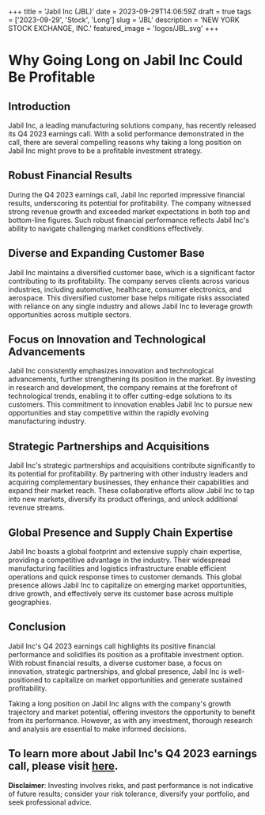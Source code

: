 +++
title = 'Jabil Inc (JBL)'
date = 2023-09-29T14:06:59Z
draft = true
tags = ['2023-09-29', 'Stock', 'Long']
slug = 'JBL'
description = 'NEW YORK STOCK EXCHANGE, INC.'
featured_image = 'logos/JBL.svg'
+++
# Why Going Long on Jabil Inc Could Be Profitable

## Introduction
Jabil Inc, a leading manufacturing solutions company, has recently released its Q4 2023 earnings call. With a solid performance demonstrated in the call, there are several compelling reasons why taking a long position on Jabil Inc might prove to be a profitable investment strategy.

## Robust Financial Results
During the Q4 2023 earnings call, Jabil Inc reported impressive financial results, underscoring its potential for profitability. The company witnessed strong revenue growth and exceeded market expectations in both top and bottom-line figures. Such robust financial performance reflects Jabil Inc's ability to navigate challenging market conditions effectively.

## Diverse and Expanding Customer Base
Jabil Inc maintains a diversified customer base, which is a significant factor contributing to its profitability. The company serves clients across various industries, including automotive, healthcare, consumer electronics, and aerospace. This diversified customer base helps mitigate risks associated with reliance on any single industry and allows Jabil Inc to leverage growth opportunities across multiple sectors.

## Focus on Innovation and Technological Advancements
Jabil Inc consistently emphasizes innovation and technological advancements, further strengthening its position in the market. By investing in research and development, the company remains at the forefront of technological trends, enabling it to offer cutting-edge solutions to its customers. This commitment to innovation enables Jabil Inc to pursue new opportunities and stay competitive within the rapidly evolving manufacturing industry.

## Strategic Partnerships and Acquisitions
Jabil Inc's strategic partnerships and acquisitions contribute significantly to its potential for profitability. By partnering with other industry leaders and acquiring complementary businesses, they enhance their capabilities and expand their market reach. These collaborative efforts allow Jabil Inc to tap into new markets, diversify its product offerings, and unlock additional revenue streams.

## Global Presence and Supply Chain Expertise
Jabil Inc boasts a global footprint and extensive supply chain expertise, providing a competitive advantage in the industry. Their widespread manufacturing facilities and logistics infrastructure enable efficient operations and quick response times to customer demands. This global presence allows Jabil Inc to capitalize on emerging market opportunities, drive growth, and effectively serve its customer base across multiple geographies.

## Conclusion
Jabil Inc's Q4 2023 earnings call highlights its positive financial performance and solidifies its position as a profitable investment option. With robust financial results, a diverse customer base, a focus on innovation, strategic partnerships, and global presence, Jabil Inc is well-positioned to capitalize on market opportunities and generate sustained profitability.

Taking a long position on Jabil Inc aligns with the company's growth trajectory and market potential, offering investors the opportunity to benefit from its performance. However, as with any investment, thorough research and analysis are essential to make informed decisions.

## To learn more about Jabil Inc's Q4 2023 earnings call, please visit [here](https://finance.yahoo.com/news/q4-2023-jabil-inc-earnings-041547847.html).


**Disclaimer**: Investing involves risks, and past performance is not indicative of future results; consider your risk tolerance, diversify your portfolio, and seek professional advice.

